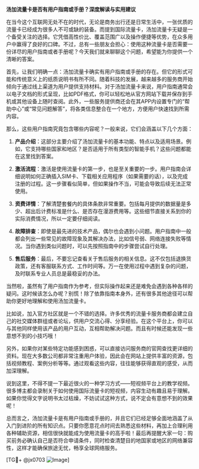 **汤加流量卡是否有用户指南或手册？深度解读与实用建议**

在当今这个互联网无处不在的时代，无论是商务出行还是日常生活中，一张优质的流量卡已经成为很多人不可或缺的装备。而提到国际流量卡，汤加流量卡无疑是一个备受关注的选择。它凭借高性价比、覆盖范围广以及操作便捷等优势，在众多用户中赢得了良好的口碑。不过，总有一些朋友会担心：使用这种流量卡是否需要一份详尽的用户指南或者手册呢？今天我们就来聊聊这个问题，希望能为你提供一个清晰的答案。

首先，让我们明确一点：汤加流量卡确实有用户指南或手册的存在。但它的形式可能和传统意义上的纸质说明书有所不同。随着科技的发展，越来越多的服务商开始倾向于通过线上渠道为用户提供支持材料。对于汤加流量卡来说，用户指南通常会以电子文档的形式呈现，比如PDF格式，你可以轻松地从官方网站下载并保存到手机或其他设备上随时查阅。此外，一些服务提供商还会在其APP内设置专门的“帮助中心”或“常见问题解答”，将各类信息整合在一个地方，方便用户快速找到所需内容。

那么，这些用户指南究竟包含哪些内容呢？一般来说，它们会涵盖以下几个方面：

1. **产品介绍**：这部分主要介绍了汤加流量卡的基本功能、特点以及适用场景。例如，它支持哪些国家和地区？是否适用于所有类型的智能手机？这些问题都能在这里找到答案。
   
2. **激活流程**：激活是使用流量卡的第一步，也是至关重要的一步。用户指南会详细说明如何正确插入SIM卡、下载相关应用程序（如果需要的话），以及完成注册的过程。这一步骤看似简单，但如果操作不当，可能会导致后续无法正常使用。

3. **资费详情**：了解清楚套餐内的具体条款非常重要。包括每月提供的数据量是多少、超出后计费标准是什么、是否存在漫游费用等。这些细节直接关系到你的实际消费情况，所以一定要仔细阅读。

4. **故障排查**：即使是最先进的技术产品，偶尔也会遇到小问题。用户指南中一般都会列出一些常见的故障现象及其解决办法，比如信号弱、网络连接失败等情况。当你遇到类似问题时，可以先按照指南中的步骤尝试自行处理。

5. **售后服务**：最后，不要忘记查看关于售后服务的相关信息。这不仅包括退换货政策，还有客服联系方式、工作时间等。万一在使用过程中遇到复杂的问题，及时联系专业人员总是最稳妥的办法。

当然啦，虽然有了用户指南作为参考，但实际操作起来还是难免会遇到各种各样的疑问。这时候该怎么办呢？别慌！除了依靠指南本身外，还有很多其他途径可以帮助你更好地理解和使用汤加流量卡。

比如说，加入官方社区就是一个不错的选择。许多优秀的流量卡服务商都会建立自己的社交媒体群组或者论坛，供用户交流心得、分享经验。在这个平台上，你可以与其他同样使用该产品的用户互动，互相帮助解决问题。而且有时候还能发现一些意想不到的小技巧哦！

另外，如果你对某些特定功能感到困惑，可以直接访问服务商的官网查找更详细的资料。现在大多数公司都非常注重用户体验，因此会在网站上提供丰富的资源，包括视频教程、案例分析等等。通过观看这些内容，往往能够获得直观的感受，从而加深理解。

说到这里，不得不提一下最近很火的一种学习方式——短视频平台上的教学视频。很多博主都会录制关于如何使用国际流量卡的短视频，内容生动有趣且易于理解。如果你觉得文字说明书太过枯燥，不妨试试这种方式，说不定会有意想不到的效果呢！

总而言之，汤加流量卡是有用户指南或手册的，并且它们已经足够全面地涵盖了从入门到进阶的所有知识点。只要你愿意花点时间去熟悉这些材料，再加上合理利用各种辅助资源，相信很快就能成为使用流量卡的高手啦！最后再提醒大家一句：购买前务必确认自己是否符合申请条件，同时检查清楚目的地国家或地区的网络兼容性，这样才能确保旅途无忧，畅享全球网络服务。

[TG💪+ @jx0703 ![Image](https://github.com/user-attachments/assets/dbca1d08-cadb-493c-b0ec-ad6f7a83f270)]